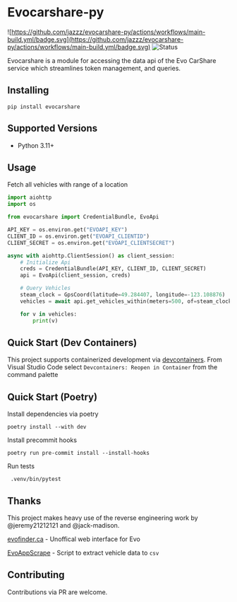 # Evocarshare-py

![https://github.com/jazzz/evocarshare-py/actions/workflows/main-build.yml/badge.svg](https://github.com/jazzz/evocarshare-py/actions/workflows/main-build.yml/badge.svg)
![Status](https://img.shields.io/badge/Project_status-Alpha-orange)

Evocarshare is a module for accessing the data api of the Evo CarShare service which streamlines token management, and queries.

## Installing

```
pip install evocarshare
```

## Supported Versions

- Python 3.11+

## Usage

Fetch all vehicles with range of a location
```python
import aiohttp
import os

from evocarshare import CredentialBundle, EvoApi

API_KEY = os.environ.get("EVOAPI_KEY")
CLIENT_ID = os.environ.get("EVOAPI_CLIENTID")
CLIENT_SECRET = os.environ.get("EVOAPI_CLIENTSECRET")

async with aiohttp.ClientSession() as client_session:
    # Initialize Api
    creds = CredentialBundle(API_KEY, CLIENT_ID, CLIENT_SECRET)
    api = EvoApi(client_session, creds)

    # Query Vehicles
    steam_clock = GpsCoord(latitude=49.284407, longitude=-123.108876)
    vehicles = await api.get_vehicles_within(meters=500, of=steam_clock)

    for v in vehicles:
        print(v)
```


## Quick Start (Dev Containers)

This project supports containerized development via [devcontainers](https://code.visualstudio.com/docs/remote/containers). From Visual Studio Code select `Devcontainers: Reopen in Container` from the command palette


## Quick Start (Poetry)

Install dependencies via poetry
```
poetry install --with dev
```

Install precommit hooks
```
poetry run pre-commit install --install-hooks
```

Run tests
```
 .venv/bin/pytest
```

## Thanks
This project makes heavy use of the reverse engineering work by @jeremy21212121 and @jack-madison.

[evofinder.ca](https://github.com/jeremy21212121/evo-client-nuxt) - Unoffical web interface for Evo

[EvoAppScrape](https://github.com/jack-madison/Evo-Car-Share-App-Scrape/blob/main/evo_app_scrape.py) - Script to extract vehicle data to `csv`

## Contributing
Contributions via PR are welcome.

